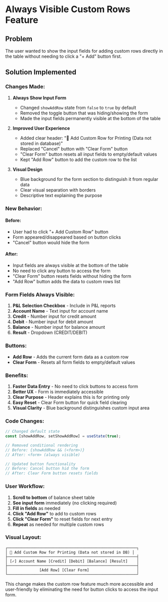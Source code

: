# Always Visible Custom Rows Feature

## Problem
The user wanted to show the input fields for adding custom rows directly in the table without needing to click a "+ Add" button first.

## Solution Implemented

### **Changes Made:**

1. **Always Show Input Form**
   - Changed `showAddRow` state from `false` to `true` by default
   - Removed the toggle button that was hiding/showing the form
   - Made the input fields permanently visible at the bottom of the table

2. **Improved User Experience**
   - Added clear header: "📝 Add Custom Row for Printing (Data not stored in database)"
   - Replaced "Cancel" button with "Clear Form" button
   - "Clear Form" button resets all input fields to empty/default values
   - Kept "Add Row" button to add the custom row to the list

3. **Visual Design**
   - Blue background for the form section to distinguish it from regular data
   - Clear visual separation with borders
   - Descriptive text explaining the purpose

### **New Behavior:**

#### **Before:**
- User had to click "+ Add Custom Row" button
- Form appeared/disappeared based on button clicks
- "Cancel" button would hide the form

#### **After:**
- Input fields are always visible at the bottom of the table
- No need to click any button to access the form
- "Clear Form" button resets fields without hiding the form
- "Add Row" button adds the data to custom rows list

### **Form Fields Always Visible:**
1. **P&L Selection Checkbox** - Include in P&L reports
2. **Account Name** - Text input for account name
3. **Credit** - Number input for credit amount
4. **Debit** - Number input for debit amount  
5. **Balance** - Number input for balance amount
6. **Result** - Dropdown (CREDIT/DEBIT)

### **Buttons:**
- **Add Row** - Adds the current form data as a custom row
- **Clear Form** - Resets all form fields to empty/default values

### **Benefits:**
1. **Faster Data Entry** - No need to click buttons to access form
2. **Better UX** - Form is immediately accessible
3. **Clear Purpose** - Header explains this is for printing only
4. **Easy Reset** - Clear Form button for quick field clearing
5. **Visual Clarity** - Blue background distinguishes custom input area

### **Code Changes:**

```typescript
// Changed default state
const [showAddRow, setShowAddRow] = useState(true);

// Removed conditional rendering
// Before: {showAddRow && (<form>)}
// After: <form> (always visible)

// Updated button functionality
// Before: Cancel button hid the form
// After: Clear Form button resets fields
```

### **User Workflow:**
1. **Scroll to bottom** of balance sheet table
2. **See input form** immediately (no clicking required)
3. **Fill in fields** as needed
4. **Click "Add Row"** to add to custom rows
5. **Click "Clear Form"** to reset fields for next entry
6. **Repeat** as needed for multiple custom rows

### **Visual Layout:**
```
┌─────────────────────────────────────────────────────────┐
│ 📝 Add Custom Row for Printing (Data not stored in DB) │
├─────────────────────────────────────────────────────────┤
│ [✓] Account Name [Credit] [Debit] [Balance] [Result]    │
├─────────────────────────────────────────────────────────┤
│              [Add Row] [Clear Form]                     │
└─────────────────────────────────────────────────────────┘
```

This change makes the custom row feature much more accessible and user-friendly by eliminating the need for button clicks to access the input form.







